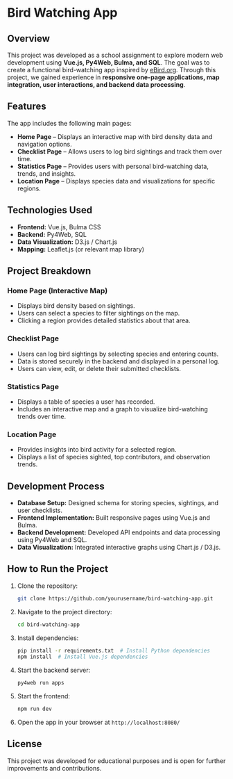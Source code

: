 # Bird Watching App

## Overview
This project was developed as a school assignment to explore modern web development using **Vue.js, Py4Web, Bulma, and SQL**. The goal was to create a functional bird-watching app inspired by [eBird.org](https://ebird.org/). Through this project, we gained experience in **responsive one-page applications, map integration, user interactions, and backend data processing**.

## Features
The app includes the following main pages:

- **Home Page** – Displays an interactive map with bird density data and navigation options.
- **Checklist Page** – Allows users to log bird sightings and track them over time.
- **Statistics Page** – Provides users with personal bird-watching data, trends, and insights.
- **Location Page** – Displays species data and visualizations for specific regions.

## Technologies Used
- **Frontend:** Vue.js, Bulma CSS
- **Backend:** Py4Web, SQL
- **Data Visualization:** D3.js / Chart.js
- **Mapping:** Leaflet.js (or relevant map library)

## Project Breakdown
### Home Page (Interactive Map)
- Displays bird density based on sightings.
- Users can select a species to filter sightings on the map.
- Clicking a region provides detailed statistics about that area.

### Checklist Page
- Users can log bird sightings by selecting species and entering counts.
- Data is stored securely in the backend and displayed in a personal log.
- Users can view, edit, or delete their submitted checklists.

### Statistics Page
- Displays a table of species a user has recorded.
- Includes an interactive map and a graph to visualize bird-watching trends over time.

### Location Page
- Provides insights into bird activity for a selected region.
- Displays a list of species sighted, top contributors, and observation trends.

## Development Process
- **Database Setup:** Designed schema for storing species, sightings, and user checklists.
- **Frontend Implementation:** Built responsive pages using Vue.js and Bulma.
- **Backend Development:** Developed API endpoints and data processing using Py4Web and SQL.
- **Data Visualization:** Integrated interactive graphs using Chart.js / D3.js.

## How to Run the Project
1. Clone the repository:  
   ```sh
   git clone https://github.com/yourusername/bird-watching-app.git
   ```
2. Navigate to the project directory:  
   ```sh
   cd bird-watching-app
   ```
3. Install dependencies:  
   ```sh
   pip install -r requirements.txt  # Install Python dependencies
   npm install  # Install Vue.js dependencies
   ```
4. Start the backend server:  
   ```sh
   py4web run apps
   ```
5. Start the frontend:  
   ```sh
   npm run dev
   ```
6. Open the app in your browser at `http://localhost:8080/`

## License
This project was developed for educational purposes and is open for further improvements and contributions.
